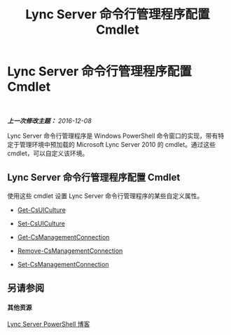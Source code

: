 ﻿---
title: Lync Server 命令行管理程序配置 Cmdlet
TOCTitle: Lync Server 命令行管理程序配置 Cmdlet
ms:assetid: fffc154b-24ef-457d-9b70-2b7b700f503a
ms:mtpsurl: https://technet.microsoft.com/zh-cn/library/Gg415684(v=OCS.15)
ms:contentKeyID: 49314855
ms.date: 12/10/2016
mtps_version: v=OCS.15
ms.translationtype: HT
---

# Lync Server 命令行管理程序配置 Cmdlet

 

_**上一次修改主题：** 2016-12-08_

Lync Server 命令行管理程序是 Windows PowerShell 命令窗口的实现，带有特定于管理环境中预加载的 Microsoft Lync Server 2010 的 cmdlet。通过这些 cmdlet，可以自定义该环境。

## Lync Server 命令行管理程序配置 Cmdlet

使用这些 cmdlet 设置 Lync Server 命令行管理程序的某些自定义属性。

  - [Get-CsUICulture](get-csuiculture.md)

  - [Set-CsUICulture](set-csuiculture.md)

  - [Get-CsManagementConnection](get-csmanagementconnection.md)

  - [Remove-CsManagementConnection](remove-csmanagementconnection.md)

  - [Set-CsManagementConnection](set-csmanagementconnection.md)

## 另请参阅

#### 其他资源

[Lync Server PowerShell 博客](http://go.microsoft.com/fwlink/?linkid=203150%26clcid=0x804)

